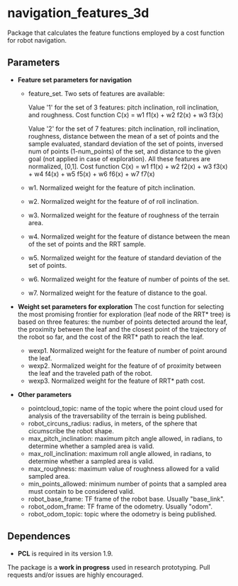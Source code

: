 # navigation_features_3d 
Package that calculates the feature functions employed by a cost function for robot navigation.

## Parameters

* **Feature set parameters for navigation**

	- feature_set. Two sets of features are available: 
	
		Value '1' for the set of 3 features: pitch inclination, roll inclination, and roughness. 
		Cost function C(x) = w1 f1(x) + w2 f2(x) + w3 f3(x) 
		
		Value '2' for the set of 7 features: pitch inclination, roll inclination, roughness, distance between the mean of a set of points and the sample evaluated, standard deviation of the set of points, inversed num of points (1-num_points) of the set, and distance to the given goal (not applied in case of exploration). All these features are normalized, [0,1]. 
		Cost function C(x) = w1 f1(x) + w2 f2(x) + w3 f3(x) + w4 f4(x) + w5 f5(x) + w6 f6(x) + w7 f7(x)
		
	- w1. Normalized weight for the feature of pitch inclination.
	- w2. Normalized weight for the feature of of roll inclination.
	- w3. Normalized weight for the feature of roughness of the terrain area.
	- w4. Normalized weight for the feature of distance between the mean of the set of points and the RRT sample.
	- w5. Normalized weight for the feature of standard deviation of the set of points.
	- w6. Normalized weight for the feature of number of points of the set.
	- w7. Normalized weight for the feature of distance to the goal.
	
* **Weight set parameters for exploration**
The cost function for selecting the most promising frontier for exploration (leaf node of the RRT* tree) is based on three features: the number of points detected around the leaf, the proximity between the leaf and the closest point of the trajectory of the robot so far, and the cost of the RRT* path to reach the leaf.  

	- wexp1. Normalized weight for the feature of number of point around the leaf.
	- wexp2. Normalized weight for the feature of of proximity between the leaf and the traveled path of the robot.
	- wexp3. Normalized weight for the feature of RRT* path cost.

* **Other parameters**

	- pointcloud_topic: name of the topic where the point cloud used for analysis of the traversability of the terrain is being published.
	- robot_circuns_radius: radius, in meters, of the sphere that cicumscribe the robot shape.
	- max_pitch_inclination: maximum pitch angle allowed, in radians, to determine whether a sampled area is valid.
	- max_roll_inclination: maximum roll angle allowed, in radians, to determine whether a sampled area is valid.
	- max_roughness: maximum value of roughness allowed for a valid sampled area.
	- min_points_allowed: minimum number of points that a sampled area must contain to be considered valid.
	- robot_base_frame: TF frame of the robot base. Usually "base_link".
	- robot_odom_frame: TF frame of the odometry. Usually "odom".
	- robot_odom_topic: topic where the odometry is being published.




## Dependences

* **PCL** is required in its version 1.9.


The package is a **work in progress** used in research prototyping. Pull requests and/or issues are highly encouraged.
